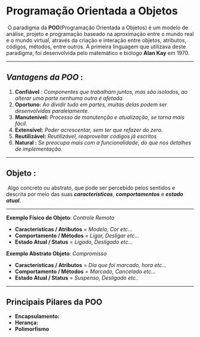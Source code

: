 # 												Programação Orientada a Objetos

​			O paradigma da **POO**(Programação Orientada a Objetos) é um  modelo de análise, projeto e programação baseado na aproximação entre o mundo real e o mundo virtual, através da criação e interação entre objetos, atributos, códigos, métodos, entre outros. A primeira linguagem que utilizava deste paradigma, foi desenvolvida pelo matemático e biólogo **Alan Kay** em 1970.

---

## ***Vantagens da POO*** :

1. **Confiável** : *Componentes que trabalham juntos, mas são isolados, ao alterar uma parte nenhuma outra é afetada.*
2. **Oportuno:** *Ao dividir tudo em partes, muitas delas podem ser desenvolvidas paralelamente.*
3. **Manutenível:** *Processo de manutenção e atualização, se torna mais fácil.*
4. **Extensível:** *Poder acrescentar, sem ter que refazer do zero.*  
5. **Reutilizável:** *Reutilizável, reaproveitar códigos já escritos* 
6. **Natural :** *Se preocupa mais com a funcionalidade, do que nos detalhes de implementação.*

---

## Objeto : 

​		Algo concreto ou abstrato, que pode ser percebido pelos sentidos e descrita por meio das suas ***características***, ***comportamentos*** e ***estado atual***.

---

**Exemplo Físico de Objeto**: *Controle Remoto*

- **Características / Atributos**   =  *Modelo, Cor   etc...*
- **Comportamento / Métodos** =  *Ligar, Desligar   etc...*
- **Estado Atual / Status**          =  *Ligado, Desligado   etc...* 

**Exemplo Abstrato Objeto**: *Compromisso*

- **Características / Atributos**   =  *Dia que foi marcado, hora  etc...*
- **Comportamento / Métodos** =  *Marcado, Cancelado  etc...*
- **Estado Atual / Status**          =  *Suspenso, Desligado   etc..*

----

## Principais Pilares da POO

- **Encapsulamento:**
- **Herança:**
- **Polimorfismo**